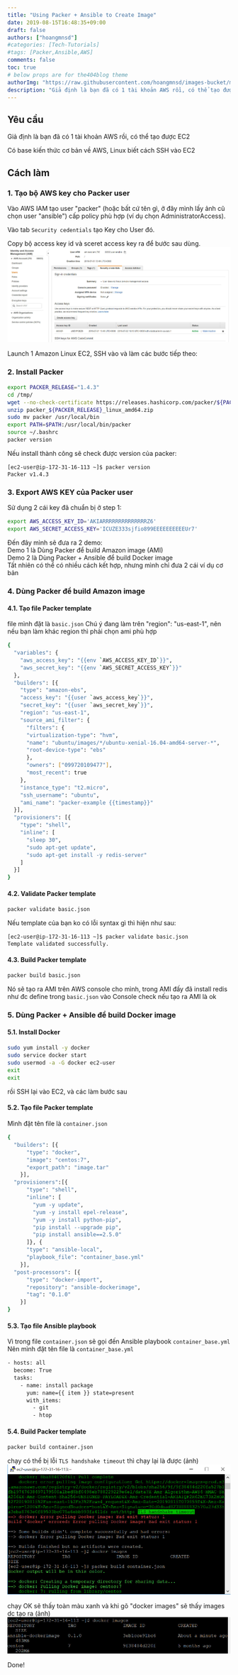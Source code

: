 ```yaml
---
title: "Using Packer + Ansible to Create Image"
date: 2019-08-15T16:48:35+09:00
draft: false
authors: ["hoangmnsd"]
#categories: [Tech-Tutorials]
#tags: [Packer,Ansible,AWS]
comments: false
toc: true
# below props are for the404blog theme
authorImg: "https://raw.githubusercontent.com/hoangmnsd/images-bucket/master/static/images/hoangmsnd-avatar001.jpg"
description: "Giả định là bạn đã có 1 tài khoản AWS rồi, có thể tạo được EC2, có base kiến thức cơ bản về AWS, Linux biết cách SSH vào EC2"
---
```


## Yêu cầu
Giả định là bạn đã có 1 tài khoản AWS rồi, có thể tạo được EC2

Có base kiến thức cơ bản về AWS, Linux biết cách SSH vào EC2

## Cách làm
### 1. Tạo bộ AWS key cho Packer user
Vào AWS IAM tạo user "packer" (hoặc bất cứ tên gì, ở đây mình lấy ảnh cũ chọn user "ansible") cấp policy phù hợp (ví dụ chọn AdministratorAccess).

Vào tab `Security cedentials` tạo Key cho User đó.

Copy bộ access key id và sceret access key ra để bước sau dùng.
![](https://raw.githubusercontent.com/hoangmnsd/images-bucket/master/static/images/iam-ansible-user.jpg)

Launch 1 Amazon Linux EC2, SSH vào và làm các bước tiếp theo:

### 2. Install Packer
```sh
export PACKER_RELEASE="1.4.3"
cd /tmp/
wget --no-check-certificate https://releases.hashicorp.com/packer/${PACKER_RELEASE}/packer_${PACKER_RELEASE}_linux_amd64.zip
unzip packer_${PACKER_RELEASE}_linux_amd64.zip
sudo mv packer /usr/local/bin
export PATH=$PATH:/usr/local/bin/packer
source ~/.bashrc
packer version
```
Nếu install thành công sẽ check được version của packer:
```
[ec2-user@ip-172-31-16-113 ~]$ packer version
Packer v1.4.3
```

### 3. Export AWS KEY của Packer user
Sử dụng 2 cái key đã chuẩn bị ở step 1:
```sh
export AWS_ACCESS_KEY_ID='AKIARRRRRRRRRRRRRRZ6'
export AWS_SECRET_ACCESS_KEY='ICUZE333sjfio899EEEEEEEEEEUr7'
```
Đến đây mình sẽ đưa ra 2 demo:  
Demo 1 là Dùng Packer để build Amazon image (AMI)  
Demo 2 là Dùng Packer + Ansible để build Docker image  
Tất nhiên có thể có nhiều cách kết hợp, nhưng mình chỉ đưa 2 cái ví dụ cơ bản

### 4. Dùng Packer để build Amazon image
#### 4.1. Tạo file Packer template
file mình đặt là `basic.json`
Chú ý đang làm trên "region": "us-east-1", nên nếu bạn làm khác region thì phải chọn ami phù hợp
```sh
{
  "variables": {
    "aws_access_key": "{{env `AWS_ACCESS_KEY_ID`}}",
    "aws_secret_key": "{{env `AWS_SECRET_ACCESS_KEY`}}"
  },
  "builders": [{
    "type": "amazon-ebs",
    "access_key": "{{user `aws_access_key`}}",
    "secret_key": "{{user `aws_secret_key`}}",
    "region": "us-east-1",
    "source_ami_filter": {
      "filters": {
      "virtualization-type": "hvm",
      "name": "ubuntu/images/*/ubuntu-xenial-16.04-amd64-server-*",
      "root-device-type": "ebs"
      },
      "owners": ["099720109477"],
      "most_recent": true
    },
    "instance_type": "t2.micro",
    "ssh_username": "ubuntu",
    "ami_name": "packer-example {{timestamp}}"
  }],
  "provisioners": [{
    "type": "shell",
    "inline": [
      "sleep 30",
      "sudo apt-get update",
      "sudo apt-get install -y redis-server"
    ]
  }]
}
```
#### 4.2. Validate Packer template
```sh
packer validate basic.json
```
Nếu template của bạn ko có lỗi syntax gì thì hiện như sau:
```
[ec2-user@ip-172-31-16-113 ~]$ packer validate basic.json
Template validated successfully.
```
#### 4.3. Build Packer template
```sh
packer build basic.json
```
Nó sẽ tạo ra AMI trên AWS console cho mình, trong AMI đấy đã install redis như đc define trong `basic.json`
vào Console check nếu tạo ra AMI là ok

### 5. Dùng Packer + Ansible để build Docker image
#### 5.1. Install Docker
```sh
sudo yum install -y docker
sudo service docker start
sudo usermod -a -G docker ec2-user
exit
exit
```
rồi SSH lại vào EC2, và các làm bước sau

#### 5.2. Tạo file Packer template
Mình đặt tên file là `container.json`
```sh
{
  "builders": [{
      "type": "docker",
      "image": "centos:7",
      "export_path": "image.tar"
    }],
  "provisioners":[{
      "type": "shell",
      "inline": [
        "yum -y update",
        "yum -y install epel-release",
        "yum -y install python-pip",
        "pip install --upgrade pip",
        "pip install ansible==2.5.0"
      ]}, {
      "type": "ansible-local",
      "playbook_file": "container_base.yml"
    }],
  "post-processors": [{
      "type": "docker-import",
      "repository": "ansible-dockerimage",
      "tag": "0.1.0"
    }]
}
```

#### 5.3. Tạo file Ansible playbook
Vì trong file `container.json` sẽ gọi đến Ansible playbook `container_base.yml`  
Nên mình đặt tên file là `container_base.yml`
```sh
- hosts: all
  become: True
  tasks:
    - name: install package
      yum: name={{ item }} state=present
      with_items:
        - git
        - htop
```

#### 5.4. Build Packer template
```sh
packer build container.json
```

chạy có thể bị lỗi `TLS handshake timeout` thì chạy lại là được (ảnh)
![](https://raw.githubusercontent.com/hoangmnsd/images-bucket/master/static/images/packer-build-docker-error-tls-hanshake.jpg)

chạy OK sẽ thấy toàn màu xanh và khi gõ "docker images" sẽ thấy images dc tạo ra (ảnh)
![](https://raw.githubusercontent.com/hoangmnsd/images-bucket/master/static/images/packer-build-docker-img.jpg)

Done!